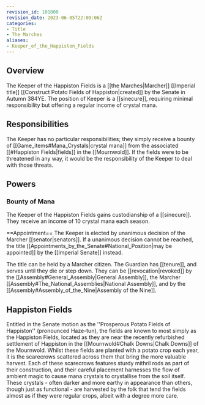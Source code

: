 ```yaml
---
revision_id: 101808
revision_date: 2023-06-05T22:09:06Z
categories:
- Title
- The Marches
aliases:
- Keeper_of_the_Happiston_Fields
---
```



## Overview
The Keeper of the Happiston Fields is a [[the Marches|Marcher]] [[Imperial title]] [[Construct Potato Fields of Happiston|created]] by the Senate in Autumn 384YE. The position of Keeper is a [[sinecure]], requiring minimal responsibility but offering a regular income of crystal mana. 
## Responsibilities
The Keeper has no particular responsibilities; they simply receive a bounty of [[Game_items#Mana_Crystals|crystal mana]] from the associated [[#Happiston Fields|fields]] in the [[Mournwold]]. If the fields were to be threatened in any way, it would be the responsibility of the Keeper to deal with those threats.

## Powers
### Bounty of Mana
The Keeper of the Happiston Fields gains custodianship of a [[sinecure]]. They receive an income of 10 crystal mana each season.

==Appointment== 
The Keeper is elected by unanimous decision of the Marcher [[senator|senators]]. If a unanimous decision cannot be reached, the title [[Appointments_by_the_Senate#National_Position|may be appointed]] by the [[Imperial Senate]] instead. 

The title can be held by a Marcher citizen. The Guardian has [[tenure]], and serves until they die or step down. They can be [[revocation|revoked]] by the [[Assembly#General_Assembly|General Assembly]], the Marcher [[Assembly#The_National_Assemblies|National Assembly]], and by the [[Assembly#Assembly_of_the_Nine|Assembly of the Nine]].

## Happiston Fields
Entitled in the Senate motion as the ''Prosperous Potato Fields of Happiston'' (pronounced Haze-tun), the fields are known to most simply as the Happiston Fields, located as they are near the recently refurbished settlement of Happiston in the [[Mournwold#Chalk Downs|Chalk Downs]] of the Mournwold. Whilst these fields are planted with a potato crop each year, it is the scarecrows scattered across them that bring the more valuable harvest. Each of these scarecrows features sturdy mithril rods as part of their construction, and their careful placement harnesses the flow of ambient magic to cause mana crystals to crystallise from the soil itself. These crystals - often darker and more earthy in appearance than others, though just as functional - are harvested by the folk that tend the fields almost as if they were regular crops, albeit with a degree more care.



